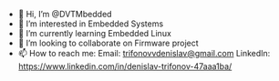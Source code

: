 - 👋 Hi, I’m @DVTMbedded
- 👀 I’m interested in Embedded Systems 
- 🌱 I’m currently learning Embedded Linux
- 💞️ I’m looking to collaborate on Firmware project
- 📫 How to reach me: Email: trifonovvdenislav@gmail.com
                      LinkedIn: https://www.linkedin.com/in/denislav-trifonov-47aaa1ba/

<!---
DVTMbedded/DVTMbedded is a ✨ special ✨ repository because its `README.md` (this file) appears on your GitHub profile.
You can click the Preview link to take a look at your changes.
--->
